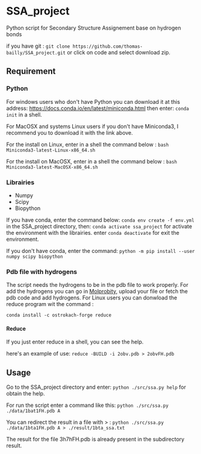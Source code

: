 # SSA_project
Python script for Secondary Structure Assignement base on hydrogen bonds

if you have git : `git clone https://github.com/thomas-bailly/SSA_project.git` or click on code and select download zip.
## Requirement
### Python
For windows users who don't have Python you can download it at this address: https://docs.conda.io/en/latest/miniconda.html then enter: `conda init` in a shell.

For MacOSX and systems Linux users if you don't have Miniconda3, I recommend you to download it with the link above.

For the install on Linux, enter in a shell the command below : `bash Miniconda3-latest-Linux-x86_64.sh` 

For the install on MacOSX, enter in a shell the command below : `bash Miniconda3-latest-MacOSX-x86_64.sh`
### Librairies
- Numpy
- Scipy
- Biopython

If you have conda, enter the command below: `conda env create -f env.yml` in the SSA_project directory, then: `conda activate ssa_project` for activate the environment with the librairies. enter `conda deactivate` for exit the environment.

If you don't have conda, enter the command: `python -m pip install --user numpy scipy biopython`
### Pdb file with hydrogens
The script needs the hydrogens to be in the pdb file to work properly. For add the hydrogens you can go in [Molprobity](http://molprobity.biochem.duke.edu/), upload your file or fetch the pdb code and add hydrogens. For Linux users you can donwload the reduce program wit the command :

`conda install -c ostrokach-forge reduce`

#### Reduce
If you just enter reduce in a shell, you can see the help.

here's an example of use: `reduce -BUILD -i 2obv.pdb > 2obvFH.pdb`

## Usage

Go to the SSA_project directory and enter: `python ./src/ssa.py help` for obtain the help. 

For run the script enter a command like this: `python ./src/ssa.py ./data/1bat1FH.pdb A`

You can redirect the result in a file with > : `python ./src/ssa.py ./data/1bta1FH.pdb A > ./result/1bta_ssa.txt`

The result for the file 3h7hFH.pdb is already present in the subdirectory result.
